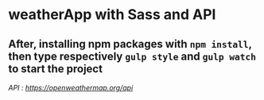 # weatherApp with Sass and API

## After, installing npm packages with `npm install`, then type respectively `gulp style` and `gulp watch` to start the project



*API : https://openweathermap.org/api*
